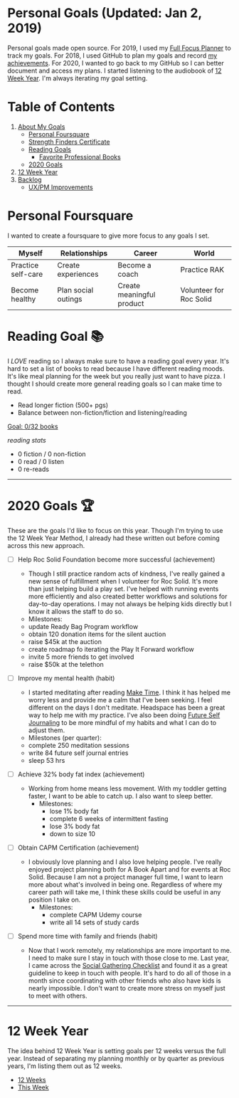 Personal Goals (Updated: Jan 2, 2019)
==============

Personal goals made open source. For 2019, I used my [Full Focus Planner](https://fullfocusplanner.com/) to track my goals. For 2018, I used GitHub to plan my goals and record [my achievements](https://github.com/candicodeit/personal-goals/blob/master/2018/00-2018-achievements.md). For 2020, I wanted to go back to my GitHub so I can better document and access my plans. I started listening to the audiobook of [12 Week Year](https://www.goodreads.com/book/show/10009377-the-12-week-year). I'm always iterating my goal setting. 

# Table of Contents
1. [About My Goals](https://github.com/candicodeit/personal-goals/blob/master/about.md)
   * [Personal Foursquare](https://github.com/candicodeit/personal-goals/tree/master#personal-foursquare)
   * [Strength Finders Certificate](https://github.com/candicodeit/personal-goals/blob/2020-planning/personality-tests/StrengthFinders%20-%20Certificate.pdf)
   * [Reading Goals](https://github.com/candicodeit/personal-goals/tree/master#reading-goal)
      * [Favorite Professional Books](https://github.com/candicodeit/personal-goals/blob/master/books.md)
   * [2020 Goals](https://github.com/candicodeit/personal-goals/tree/master#2020-goals-trophy)   
2. [12 Week Year](https://github.com/candicodeit/personal-goals/tree/master#baby-steps)
3. [Backlog](https://github.com/candicodeit/personal-goals/blob/master/backlog.md)
   * [UX/PM Improvements](https://github.com/candicodeit/personal-goals/blob/master/ux-pm.md)


# Personal Foursquare 
I wanted to create a foursquare to give more focus to any goals I set.

| Myself   | Relationships | Career  | World |
| ------------- | ------------- | ------------ | ------------- |
| Practice self-care  | Create experiences  | Become a coach  | Practice RAK |
| Become healthy  | Plan social outings  | Create meaningful product  | Volunteer for Roc Solid  |


# Reading Goal :books:
I *LOVE* reading so I always make sure to have a reading goal every year. It's hard to set a list of books to read because I have different reading moods. It's like meal planning for the week but you really just want to have pizza. I thought I should create more general reading goals so I can make time to read. 
- Read longer fiction (500+ pgs)
- Balance between non-fiction/fiction and listening/reading

[Goal: 0/32 books](https://www.goodreads.com/challenges/11621-2020-reading-challenge) 

_reading stats_
- 0 fiction / 0 non-fiction
- 0 read /  0 listen
- 0 re-reads

---

# 2020 Goals :trophy:
These are the goals I'd like to focus on this year. Though I'm trying to use the 12 Week Year Method, I already had these written out before coming across this new approach. 

- [ ] Help Roc Solid Foundation become more successful (achievement)
	- Though I still practice random acts of kindness, I've really gained a new sense of fulfillment when I volunteer for Roc Solid. It's more than just helping build a play set. I've helped with running events more efficiently and also created better workflows and solutions for day-to-day operations. I may not always be helping kids directly but I know it allows the staff to do so. 
   - Milestones: 
    - update Ready Bag Program workflow
    - obtain 120 donation items for the silent auction
    - raise $45k at the auction
    - create roadmap fo iterating the Play It Forward workflow
    - invite 5 more friends to get involved
    - raise $50k at the telethon

- [ ] Improve my mental health (habit)
	- I started meditating after reading [Make Time](https://www.goodreads.com/book/show/37880811-make-time). I think it has helped me worry less and provide me a calm that I've been seeking. I feel different on the days I don't meditate. Headspace has been a great way to help me with my practice. I've also been doing [Future Self Journaling](https://yourholisticpsychologist.com/future-self-journaling/) to be more mindful of my habits and what I can do to adjust them. 
   - Milestones (per quarter): 
    - complete 250 meditation sessions
    - write 84 future self journal entries
    - sleep 53 hrs
   
- [ ] Achieve 32% body fat index (achievement)
	- Working from home means less movement. With my toddler getting faster, I want to be able to catch up. I also want to sleep better.
      - Milestones: 
         - lose 1% body fat
         - complete 6 weeks of intermittent fasting
         - lose 3% body fat
         - down to size 10

- [ ] Obtain CAPM Certification (achievement)
	- I obviously love planning and I also love helping people. I've really enjoyed project planning both for A Book Apart and for events at Roc Solid. Because I am not a project manager full time, I want to learn more about what's involved in being one. Regardless of where my career path will take me, I think these skills could be useful in any position I take on. 
      - Milestones: 
         - complete CAPM Udemy course
         - write all 14 sets of study cards

- [ ] Spend more time with family and friends (habit)
	- Now that I work remotely, my relationships are more important to me. I need to make sure I stay in touch with those close to me. Last year, I came across the [Social Gathering Checklist](social-checklist.md) and found it as a great guideline to keep in touch with people. It's hard to do all of those in a month since coordinating with other friends who also have kids is nearly impossible. I don't want to create more stress on myself just to meet with others.

---

# 12 Week Year
The idea behind 12 Week Year is setting goals per 12 weeks versus the full year. Instead of separating my planning monthly or by quarter as previous years, I'm listing them out as 12 weeks. 

   * [12 Weeks](https://github.com/candicodeit/personal-goals/blob/master/2020/01-12wy-q1.md)
   * [This Week](https://github.com/candicodeit/personal-goals/blob/master/2020/01-12wy-q1.md#week-1--jan-6---12)
   

